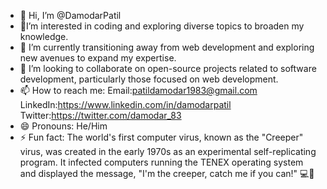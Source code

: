 - 👋 Hi, I’m @DamodarPatil
- 👀I’m interested in coding and
exploring diverse topics to broaden my knowledge. 
- 🌱 I’m currently transitioning away from web development and exploring new avenues to expand my expertise.
- 💞️ I’m looking to collaborate on open-source projects related to software development, particularly those focused on web development.
- 📫 How to reach me:
Email:patildamodar1983@gmail.com
LinkedIn:https://www.linkedin.com/in/damodarpatil
Twitter:https://twitter.com/damodar_83
- 😄 Pronouns: He/Him
- ⚡ Fun fact: The world's first computer virus, known as the "Creeper" virus, was created in the early 1970s as an experimental self-replicating program. It infected computers running the TENEX operating system and displayed the message, "I'm the creeper, catch me if you can!" 💻🦠

<!---
DamodarPatil/DamodarPatil is a ✨ special ✨ repository because its `README.md` (this file) appears on your GitHub profile.
You can click the Preview link to take a look at your changes.
--->
